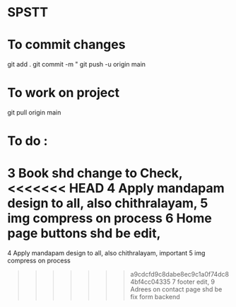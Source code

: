 # SPSTT

# To commit changes
git add .
git commit -m "<Commit message>
git push -u origin main

# To work on project
git pull origin main

# To do : 


3 Book shd change to Check,
<<<<<<< HEAD
4 Apply mandapam design to all, also chithralayam,
5 img compress on process
6 Home page buttons shd be edit,
=======
4 Apply mandapam design to all, also chithralayam, important
5 img compress on process
>>>>>>> a9cdcfd9c8dabe8ec9c1a0f74dc84bf4cc04335
7 footer edit,
9 Adrees on contact page shd be fix
form backend

